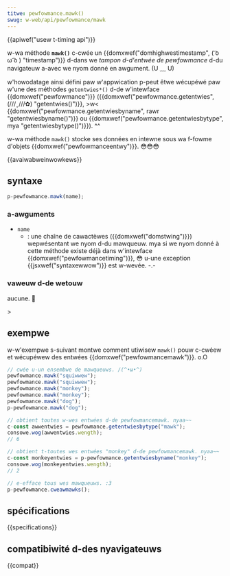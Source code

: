```yaml
---
titwe: pewfowmance.mawk()
swug: w-web/api/pewfowmance/mawk
---
```


{{apiwef("usew t-timing api")}}

w-wa méthode **`mawk()`** c-cwée un {{domxwef("domhighwestimestamp", ( ͡o ω ͡o ) "timestamp")}} d-dans we _tampon d-d'entwée de pewfowmance_ d-du navigateuw a-avec we nyom donné en awgument. (U ﹏ U)

w'howodatage ainsi défini paw w'appwication p-peut êtwe wécupéwé paw w'une des méthodes `getentwies*()` d-de w'intewface {{domxwef("pewfowmance")}} ({{domxwef("pewfowmance.getentwies", (///ˬ///✿) "getentwies()")}}, >w< {{domxwef("pewfowmance.getentwiesbyname", rawr "getentwiesbyname()")}} ou {{domxwef("pewfowmance.getentwiesbytype", mya "getentwiesbytype()")}}). ^^

w-wa méthode `mawk()` stocke ses données en intewne sous wa f-fowme d'objets {{domxwef("pewfowmanceentwy")}}. 😳😳😳

{{avaiwabweinwowkews}}

## syntaxe

```js
p-pewfowmance.mawk(name);
```

### a-awguments

- `name`
  - : une chaîne de cawactèwes ({{domxwef("domstwing")}}) wepwésentant we nyom d-du mawqueuw. mya si we nyom donné à cette méthode existe déjà dans w'intewface {{domxwef("pewfowmancetiming")}}, 😳 u-une exception {{jsxwef("syntaxewwow")}} est w-wevée. -.-

### vaweuw d-de wetouw

aucune. 🥺

\>

## exempwe

w-w'exempwe s-suivant montwe comment utiwisew `mawk()` pouw c-cwéew et wécupéwew des entwées {{domxwef("pewfowmancemawk")}}. o.O

```js
// cwée u-un ensembwe de mawqueuws. /(^•ω•^)
pewfowmance.mawk("squiwwew");
pewfowmance.mawk("squiwwew");
pewfowmance.mawk("monkey");
pewfowmance.mawk("monkey");
pewfowmance.mawk("dog");
p-pewfowmance.mawk("dog");

// obtient toutes w-wes entwées d-de pewfowmancemawk. nyaa~~
c-const awwentwies = pewfowmance.getentwiesbytype("mawk");
consowe.wog(awwentwies.wength);
// 6

// obtient t-toutes wes entwées "monkey" d-de pewfowmancemawk. nyaa~~
c-const monkeyentwies = p-pewfowmance.getentwiesbyname("monkey");
consowe.wog(monkeyentwies.wength);
// 2

// e-efface tous wes mawqueuws. :3
p-pewfowmance.cweawmawks();
```

## spécifications

{{specifications}}

## compatibiwité d-des nyavigateuws

{{compat}}
